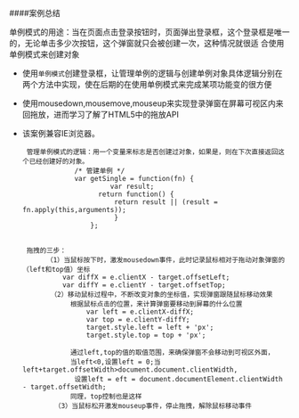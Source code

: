 ####案例总结

单例模式的用途：当在页面点击登录按钮时，页面弹出登录框，这个登录框是唯一的，无论单击多少次按钮，这个弹窗就只会被创建一次，这种情况就很适
合使用单例模式来创建对象

  - 使用`单例模式`创建登录框，让管理单例的逻辑与创建单例对象具体逻辑分别在两个方法中实现，使在后期的在使用单例模式来完成某项功能变的很方便
  - 使用mousedown,mousemove,mouseup来实现登录弹窗在屏幕可视区内来回拖放，进而学习了解了HTML5中的拖放API
  - 该案例兼容IE浏览器。
  
  
         管理单例模式的逻辑：用一个变量来标志是否创建过对象，如果是，则在下次直接返回这个已经创建好的对象。
                     /* 管建单例 */
                     var getSingle = function(fn) {
                              var result;
                           return function() {
                               return result || (result = fn.apply(this,arguments));
                               }
                         };
         
         
         拖拽的三步：
              （1）当鼠标按下时，激发mousedown事件，此时记录鼠标相对于拖动对象弹窗的（left和top值）坐标
                  var diffX = e.clientX - target.offsetLeft;    
                  var diffY = e.clientY - target.offsetTop; 
               （2）移动鼠标过程中，不断改变对象的坐标值，实现弹窗跟随鼠标移动效果
                    根据鼠标点击的位置，来计算弹窗要移动到屏幕的什么位置
                        var left = e.clientX-diffX;
                        var top = e.clientY-diffY;
                        target.style.left = left + 'px';
                        target.style.top = top + 'px'; 
                        
                    通过left,top的值的取值范围，来确保弹窗不会移动到可视区外面，
                    当left<0,设置left = 0;当left+target.offsetWidth>document.document.clientWidth,
                     设置left = eft = document.documentElement.clientWidth - target.offsetWidth;
                    同理，top控制也是这样
                （3）当鼠标松开激发mouseup事件，停止拖拽，解除鼠标移动事件
                
                
        
